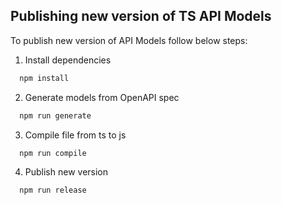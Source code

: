 ## Publishing new version of TS API Models

To publish new version of API Models follow below steps:

1) Install dependencies
```bash
  npm install
```

2) Generate models from OpenAPI spec
```bash
  npm run generate
```

3) Compile file from ts to js
```bash
  npm run compile
```

4) Publish new version
```bash
  npm run release
```